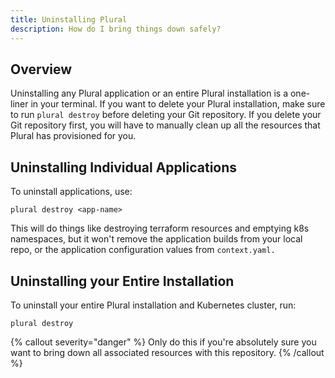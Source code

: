 ```yaml
---
title: Uninstalling Plural
description: How do I bring things down safely?
---
```


## Overview

Uninstalling any Plural application or an entire Plural installation is a one-liner in your terminal. If you want to delete your Plural installation, make sure to run `plural destroy` before deleting your Git repository. If you delete your Git repository first, you will have to manually clean up all the resources that Plural has provisioned for you.&#x20;

## Uninstalling Individual Applications

To uninstall applications, use:

```
plural destroy <app-name>
```

This will do things like destroying terraform resources and emptying k8s namespaces, but it won't remove the application builds from your local repo, or the application configuration values from `context.yaml.`

## Uninstalling your Entire Installation

To uninstall your entire Plural installation and Kubernetes cluster, run:

```
plural destroy
```

{% callout severity="danger" %}
Only do this if you're absolutely sure you want to bring down all associated resources with this repository.
{% /callout %}
